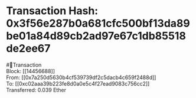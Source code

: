 
Transaction Hash: 0x3f56e287b0a681cfc500bf13da89be01a84d89cb2ad97e67c1db85518de2ee67
====================================================================================
  
#💸Transaction  
Block: [[14456688]]  
From: [[0x7a250d5630b4cf539739df2c5dacb4c659f2488d]]  
To: [[0xc02aaa39b223fe8d0a0e5c4f27ead9083c756cc2]]  
Transferred: 0.039 Ether